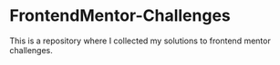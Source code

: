# FrontendMentor-Challenges

This is a repository where I collected my solutions to frontend mentor challenges. 
